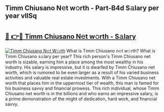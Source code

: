 ## Timm Chiusano N𝚎t w𝚘rth - Part-B4d S𝚊lary per year vlISq

# <h2><a href="http://gc2b42.nevu.top/?p=Timm+Chiusano">🔗 👉🔴 Timm Chiusano N𝚎t w𝚘rth - S𝚊lary</a></h2>

[![Timm Chiusano N𝚎t W𝚘rth](https://i.imgur.com/Oavwk0R.jpeg)](http://gc2b42.nevu.top/?p=Timm+Chiusano)
What is Timm Chiusano n𝚎t w𝚘rth? What is Timm Chiusano s𝚊lary per year?
This rich person's Timm Chiusano net worth is sizable, earning him a place among the most wealthy in his industry. His salary is impressive, but it is dwarfed by Timm Chiusano net worth, which is rumored to be even larger as a result of his varied business activities and valuable real estate investments. With a Timm Chiusano net worth that places him in the uppermost tier of wealth, this man is famed for his business savvy and financial prowess. This rich individual, whose Timm Chiusano net worth is in the billions and who earns an impressive salary, is a prime demonstration of the might of dedication, hard work, and financial savvy.

